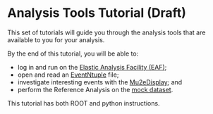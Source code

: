 # Analysis Tools Tutorial (Draft)

This set of tutorials will guide you through the analysis tools that are available to you for your analysis.

By the end of this tutorial, you will be able to:
* log in and run on the [Elastic Analysis Facility (EAF)](https://mu2ewiki.fnal.gov/wiki/Elastic_Analysis_Facility_(EAF));
* open and read an [EventNtuple](https://mu2ewiki.fnal.gov/wiki/TrkAna) file;
* investigate interesting events with the [Mu2eDisplay](link); and
* perform the Reference Analysis on the [mock dataset](https://mu2ewiki.fnal.gov/wiki/MDC2024:_Mock_Data).

This tutorial has both ROOT and python instructions.

